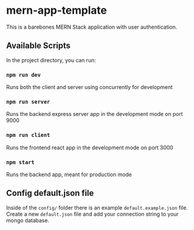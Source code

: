 # mern-app-template

This is a barebones MERN Stack application with user authentication.

## Available Scripts

In the project directory, you can run:

### `npm run dev`

Runs both the client and server using concurrently for development

### `npm run server`

Runs the backend express server app in the development mode on port 9000

### `npm run client`

Runs the frontend react app in the development mode on port 3000

### `npm start`

Runs the backend app, meant for production mode

## Config default.json file

Inside of the `config/` folder there is an example `default.example.json` file. Create a new `default.json` file and add your connection string to your mongo database.
